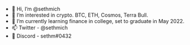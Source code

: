 - 👋 Hi, I’m @sethmich
- 👀 I’m interested in crypto. BTC, ETH, Cosmos, Terra Bull.
- 🌱 I’m currently learning finance in college, set to graduate in May 2022.
- 📫 Twitter - @sethmich
- 💬 Discord - sethm#0432
